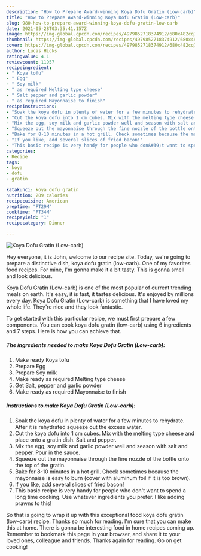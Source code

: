 ```yaml
---
description: "How to Prepare Award-winning Koya Dofu Gratin (Low-carb)"
title: "How to Prepare Award-winning Koya Dofu Gratin (Low-carb)"
slug: 980-how-to-prepare-award-winning-koya-dofu-gratin-low-carb
date: 2021-05-28T03:35:41.157Z
image: https://img-global.cpcdn.com/recipes/4979852718374912/680x482cq70/koya-dofu-gratin-low-carb-recipe-main-photo.jpg
thumbnail: https://img-global.cpcdn.com/recipes/4979852718374912/680x482cq70/koya-dofu-gratin-low-carb-recipe-main-photo.jpg
cover: https://img-global.cpcdn.com/recipes/4979852718374912/680x482cq70/koya-dofu-gratin-low-carb-recipe-main-photo.jpg
author: Lucas Hicks
ratingvalue: 4.1
reviewcount: 11957
recipeingredient:
- " Koya tofu"
- " Egg"
- " Soy milk"
- " as required Melting type cheese"
- " Salt pepper and garlic powder"
- " as required Mayonnaise to finish"
recipeinstructions:
- "Soak the koya dofu in plenty of water for a few minutes to rehydrate. After it is rehydrated squeeze out the excess water."
- "Cut the koya dofu into 1 cm cubes. Mix with the melting type cheese and place onto a gratin dish. Salt and pepper."
- "Mix the egg, soy milk and garlic powder well and season with salt and pepper. Pour in the sauce."
- "Squeeze out the mayonnaise through the fine nozzle of the bottle onto the top of the gratin."
- "Bake for 8-10 minutes in a hot grill. Check sometimes because the mayonnaise is easy to burn (cover with aluminum foil if it is too brown)."
- "If you like, add several slices of fried bacon!"
- "This basic recipe is very handy for people who don&#39;t want to spend a long time cooking. Use whatever ingredients you prefer. I like adding prawns to this!"
categories:
- Recipe
tags:
- koya
- dofu
- gratin

katakunci: koya dofu gratin 
nutrition: 209 calories
recipecuisine: American
preptime: "PT29M"
cooktime: "PT34M"
recipeyield: "1"
recipecategory: Dinner

---
```



![Koya Dofu Gratin (Low-carb)](https://img-global.cpcdn.com/recipes/4979852718374912/680x482cq70/koya-dofu-gratin-low-carb-recipe-main-photo.jpg)

Hey everyone, it is John, welcome to our recipe site. Today, we're going to prepare a distinctive dish, koya dofu gratin (low-carb). One of my favorites food recipes. For mine, I'm gonna make it a bit tasty. This is gonna smell and look delicious.



Koya Dofu Gratin (Low-carb) is one of the most popular of current trending meals on earth. It's easy, it is fast, it tastes delicious. It's enjoyed by millions every day. Koya Dofu Gratin (Low-carb) is something that I have loved my whole life. They're nice and they look fantastic.


To get started with this particular recipe, we must first prepare a few components. You can cook koya dofu gratin (low-carb) using 6 ingredients and 7 steps. Here is how you can achieve that.

<!--inarticleads1-->

##### The ingredients needed to make Koya Dofu Gratin (Low-carb):

1. Make ready  Koya tofu
1. Prepare  Egg
1. Prepare  Soy milk
1. Make ready  as required Melting type cheese
1. Get  Salt, pepper and garlic powder
1. Make ready  as required Mayonnaise to finish




<!--inarticleads2-->

##### Instructions to make Koya Dofu Gratin (Low-carb):

1. Soak the koya dofu in plenty of water for a few minutes to rehydrate. After it is rehydrated squeeze out the excess water.
1. Cut the koya dofu into 1 cm cubes. Mix with the melting type cheese and place onto a gratin dish. Salt and pepper.
1. Mix the egg, soy milk and garlic powder well and season with salt and pepper. Pour in the sauce.
1. Squeeze out the mayonnaise through the fine nozzle of the bottle onto the top of the gratin.
1. Bake for 8-10 minutes in a hot grill. Check sometimes because the mayonnaise is easy to burn (cover with aluminum foil if it is too brown).
1. If you like, add several slices of fried bacon!
1. This basic recipe is very handy for people who don&#39;t want to spend a long time cooking. Use whatever ingredients you prefer. I like adding prawns to this!




So that is going to wrap it up with this exceptional food koya dofu gratin (low-carb) recipe. Thanks so much for reading. I'm sure that you can make this at home. There is gonna be interesting food in home recipes coming up. Remember to bookmark this page in your browser, and share it to your loved ones, colleague and friends. Thanks again for reading. Go on get cooking!
